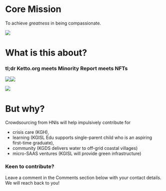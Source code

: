 <!-- title: GodPlayer Manifesto  -->

# Core Mission
To achieve *greatness* in being compassionate.

![](https://lh3.googleusercontent.com/B1AfNy1qE2Y_IvxcVGk_CbGRofVhk2gxAaf5Y_74JSR-nnvhq4ecPns1XS194dFbA4Xp7gwhH7AfxuLjaeiYeOpVOckWwIx_fP8_-xiVu7ESqueWefo7OWzmnzCiRKwTP4JDmBBg0LL7mFAsB-CrlGc7ofo_LiABxd_mD83TzFjTpbxqGcJDvW6quKrtaezHwHSltwqNfFOkfiWNGW8mgykOyjAq1fL-3clRZ_GvloID52oy98T0MDafO3QwpTNOEHk4XbSj2t7jWwe6rI_QUaJbxwyvsJ5I_0fCpwrUSjanMfesaZ0BDYYEsTfA0tkmIedB4pUJLsDNYrriZacc-S4x1_4DY7O_jdtkGuZIoICe-34TgDtaSdhUQqLiWpD6rYzCwzc9P9fmCFu3_5ZI6PWx7WxaU_836I1erYoF8tTCgSdu6w33InFy10Vi4c4epqCl6yd1ShLdcZl30O518pNLM9_JqZ8BCy-N_T6QmsITV-OEsgttagkYZJkt1jO5cvxtt08zxFHBilJAkn-DZQlpvL0FCE9nU4haeEhc-CxsvqVyWXvS-iYL-z3TBJlVedYaqcChAtFvNlgQw9h0hg6qTL7TOVc9DZqrkwWvIeLI5DZnXakPFTCJ4g9LMDyc48PT_OpViMADux-hBJGJPYcuVUWIB3rFHFSEDPest1ImCAz95Ce4iVsijKUt4EHtCAoTu46VG7-iYHl7ygozPJKi4Q=w622-h439-no?authuser=0) 


# What is this about?

### tl;dr Ketto.org meets Minority Report meets NFTs 

![](https://lh3.googleusercontent.com/M2SmzAik0IWzVNGcq6fEanzs1X6h4VJSdPGmAGY-hwl227OSXrivvIc0jYIzrrBuTE4a6uZ5aouWzYcMrvnKd72RzESI-9phdrMHnOOALRlJ2NpjMwrAEpog7FPRdsaqcoSN5xnU9z2ppLakulkTZBWFm4CTwv0wC7trxqs3CDt8o3PzijUzWFOm4_v40aLh8aY_9Wy4YLkSBsIpTe8Ihb9e4OoilvLheCCiHsCjFF3zXxmHYOZ15sNvUsxhUFRQJKtxWuH-sUNUwC9nghGSSastqtjcX3_8KdfUWSAeq1lUiCpdWRyxqVE-SW1870lbA_ddam-5r39taA25CvIT1U8JFloAv-QvXxFTvjykpBRmCNxnP8TciSQCaOge-hyFNOg6wqffzmdTwSJk8cEKp259lPR5k8sx56b-KrUTohpaV0sqOmzkQam_kiLsCNTf8OAuPIjXq1cVHvvvS-HUZpUX00WdYMyiEA-ygNtlpz7Y7IsT0GYWG5wDAq9VQ7qEQ9JAnoYuSo9L3ICWlgFdX1GwrzrkEWParitPRO_9MrzMUN8UShNrKeM0873yqeHkCdNxBt-X2YkRVs7dPcglOD3eEMWmfoEu3aLBMY4jtOVuyRMMAxPcxYvbBlDWxE_zsvj-5mtCb27IIPIh-JawzlU9feACNsRvqAaxOdVukNMd81kAo93mmOsPZyw0K2kCiqatEssK2WFUH4ENAv9rLH_1gA=w596-h246-no?authuser=0)![](https://lh3.googleusercontent.com/P4nlHvqARUMm-0bySXjGI3w1xIYmM3JwHMiLnm1hY4tMSwNkmHVbJM9lfV7rl6JNJnyRW66RUlgZ5C2ba8BbGzojYzKnwfzt_4sFPVjwtFu8HGumNvviGhdGd6idgLRY0P1d7WCiBDrCHjaT8cv6hee9fnwQh23SuzSR2sXddm1uoixsgKyei3KhRFyCLDssAdd9_6rNHuKmgJNGuxmj7k4bAi0Kbr5CxrKe080KKxBuaO_KzkUW50vQJ7JwON5bWJCMbA3x7J73CwKlLAi-4bNM04i4RgX_QhDfYx-FzZYOnV7gq9r_bYY4Vi5nVD2dWZBAh9iUFseL9iV-YE4q4kMs5WHx0060UDIRDmm4Ix5g6-74B_UJFv56jEukQYgcUXR4cRqlrHUeQZDPKcFqrf4-8FXYXbmUnGYhfTtfOZOFhWmMalWHCSaHWfrTGmz2_2N-ScBBLBQbc8flniYLCKsVU5dNExHFJgP6bDZKuhmCoNdvFipn7DF_fTiY6fr7vICxvSnq_lfMKtRWAk0NvaeCJOYNeRy7fwHL7k81U6DgpiQdJMV0ACAukNHRSZXGy58ONQpRATOZQd6H0L9Zlu4s0fwKAmjnudRiG_yhz01ES57l_lreuDcjvKvw9vkUwtbBlbrXQTK37yRr-rhhXuMUKgoYJqboQF-EYbSZ3yoxrIsc8GGJAalz-xEF5pK5FCK7gKTUdq7tK6Hu7DUomK-O9Q=w505-h599-no?authuser=0)

![](https://lh3.googleusercontent.com/H0688I0a-EJiY0Ho2cDOqiAKOfGBtbLAO8pvWzhrsEicBlgee63hrUk3acDoTTrVHELmaQlAdTl7bRcGTthySbvRgiuvfG7aaaMug7ZiIPNApQpJGxPWwbqcYez2JYW9LCZSQ-uOdBoYylpxitKRsUL1DuUlEqlt1-XK-ztvP32w6cdKKXQ_IqsFP9KrEp17YeV7UJn4f9ByopgXUEAPwpnXD1MOfKRVQWBPTFdBU-KJydxs1GRclPlr4bddQDpUbUqv7EC0gtOpX6Mp67evHRlF-X7jMoFDvUkIhEDhs5e8eIDcsIMAQ5lUWJtYmHz_02czl75uYhN4keEOTDpY5oCjYIYBs-1RAilFFX8VxyvEKBawdDEWnsAiWo8mzYMH3K9HCjYn9Uo2J3UuPc9uJ6b1aER-mywsZFA3Sn99WAL9DKKxBpg4z6Ntj-gCn5kLT0shW09uxz-afRpDBnI-ToH9ca1rDgeV-mAhMhNcWj5g7lJjXKKzT1pKEoGaDFQ5l85mJ24yKQcndXoKZ7d7OHgChYXldx8yTFEhAcfwuu314uTgjBePsQ22mb3hLfbcKbJ-bHmK0znqkZsnrl0183uMjIGffAOb3WTfgdbCVw23oVPw8oawgXksdHZp8CFJ6tUAJLVf_9D5ddTIxkr2aEh6u-vRv6H9RgY-7mnJ2fXF78LkcQg_eQBCaeLhBwEXWhjYF2PAuDB8djjTyPbv1gtsRQ=w377-h215-no?authuser=0)

# But why? 

Crowdsourcing from HNIs will help impulsively contribute for 
  - crisis care (KGH), 
  - learning (KGISL Edu supports single-parent child who is an aspiring first-time graduate), 
  - community (KGDS delivers water to off-grid coastal villages)
  - micro-SAAS ventures (KGISL will provide green infrastructure)

### Keen to contribute?

Leave a comment in the Comments section below with your contact details. We will reach back to you! 

